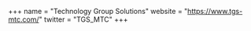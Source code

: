 +++
name = "Technology Group Solutions"
website = "https://www.tgs-mtc.com/"
twitter = "TGS_MTC"
+++
